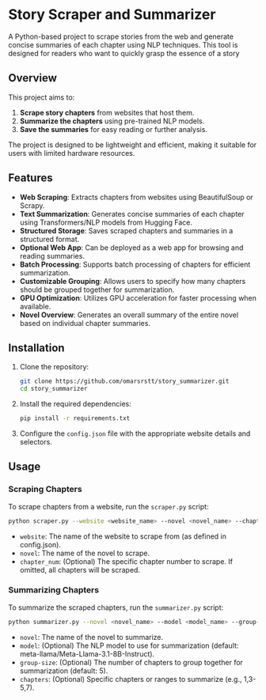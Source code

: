 # Story Scraper and Summarizer

A Python-based project to scrape stories from the web and generate concise summaries of each chapter using NLP techniques. This tool is designed for readers who want to quickly grasp the essence of a story

## Overview

This project aims to:
1. **Scrape story chapters** from websites that host them.
2. **Summarize the chapters** using pre-trained NLP models.
3. **Save the summaries** for easy reading or further analysis.

The project is designed to be lightweight and efficient, making it suitable for users with limited hardware resources.

## Features

- **Web Scraping**: Extracts chapters from websites using BeautifulSoup or Scrapy.
- **Text Summarization**: Generates concise summaries of each chapter using Transformers/NLP models from Hugging Face.
- **Structured Storage**: Saves scraped chapters and summaries in a structured format.
- **Optional Web App**: Can be deployed as a web app for browsing and reading summaries.
- **Batch Processing**: Supports batch processing of chapters for efficient summarization.
- **Customizable Grouping**: Allows users to specify how many chapters should be grouped together for summarization.
- **GPU Optimization**: Utilizes GPU acceleration for faster processing when available.
- **Novel Overview**: Generates an overall summary of the entire novel based on individual chapter summaries.

## Installation

1. Clone the repository:
   ```bash
   git clone https://github.com/omarsrstt/story_summarizer.git
   cd story_summarizer
   ```
2. Install the required dependencies:
   ```bash
   pip install -r requirements.txt
   ```
3. Configure the `config.json` file with the appropriate website details and selectors.

## Usage
### Scraping Chapters
To scrape chapters from a website, run the `scraper.py` script:

```bash
python scraper.py --website <website_name> --novel <novel_name> --chapter_num <chapter_number>
```
   - `website`: The name of the website to scrape from (as defined in config.json).
   - `novel`: The name of the novel to scrape.
   - `chapter_num`: (Optional) The specific chapter number to scrape. If omitted, all chapters will be scraped.

### Summarizing Chapters
To summarize the scraped chapters, run the `summarizer.py` script:

```bash
python summarizer.py --novel <novel_name> --model <model_name> --group-size <group_size> --chapters <chapter_selection>
```

   - `novel`: The name of the novel to summarize.
   - `model`: (Optional) The NLP model to use for summarization (default: meta-llama/Meta-Llama-3.1-8B-Instruct).
   - `group-size`: (Optional) The number of chapters to group together for summarization (default: 5).
   - `chapters`: (Optional) Specific chapters or ranges to summarize (e.g., 1,3-5,7).